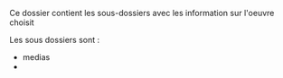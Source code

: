 Ce dossier contient les sous-dossiers avec les information sur l'oeuvre choisit

Les sous dossiers sont :
* medias
*
